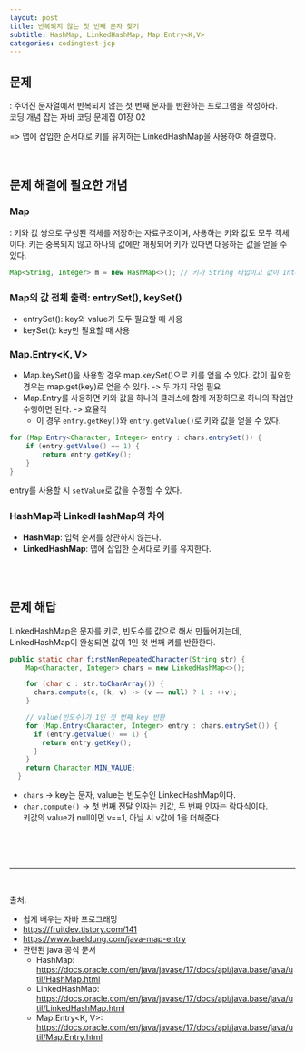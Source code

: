 ```yaml
---
layout: post
title: 반복되지 않는 첫 번째 문자 찾기
subtitle: HashMap, LinkedHashMap, Map.Entry<K,V>
categories: codingtest-jcp
---
```


문제
---

: 주어진 문자열에서 반복되지 않는 첫 번째 문자를 반환하는 프로그램을 작성하라.
<br/>
코딩 개념 잡는 자바 코딩 문제집 01장 02

=> 맵에 삽입한 순서대로 키를 유지하는 LinkedHashMap을 사용하여 해결했다.

<br/>

문제 해결에 필요한 개념
---

### Map
: 키와 값 쌍으로 구성된 객체를 저장하는 자료구조이며, 사용하는 키와 값도 모두 객체이다. 키는 중복되지 않고 하나의 값에만 매핑되어 키가 있다면 대응하는 값을 얻을 수 있다.

```java
Map<String, Integer> m = new HashMap<>(); // 키가 String 타입이고 값이 Integer 타입인 Map 타입이다.
```


### Map의 값 전체 출력: entrySet(), keySet()
- entrySet(): key와 value가 모두 필요할 때 사용
- keySet(): key만 필요할 때 사용


### Map.Entry<K, V>
- Map.keySet()을 사용할 경우 map.keySet()으로 키를 얻을 수 있다. 값이 필요한 경우는 map.get(key)로 얻을 수 있다. -> 두 가지 작업 필요
- Map.Entry를 사용하면 키와 값을 하나의 클래스에 함께 저장하므로 하나의 작업만 수행하면 된다. -> 효율적
    - 이 경우 `entry.getKey()`와 `entry.getValue()`로 키와 값을 얻을 수 있다.
```java
for (Map.Entry<Character, Integer> entry : chars.entrySet()) {
    if (entry.getValue() == 1) {
        return entry.getKey();
    }
}
```
entry를 사용할 시 `setValue`로 값을 수정할 수 있다.


### HashMap과 LinkedHashMap의 차이
- **HashMap**: 입력 순서를 상관하지 않는다.
- **LinkedHashMap**: 맵에 삽입한 순서대로 키를 유지한다.


<br/>
<br/>



문제 해답
---
LinkedHashMap은 문자를 키로, 빈도수를 값으로 해서 만들어지는데, LinkedHashMap이 완성되면 값이 1인 첫 번째 키를 반환한다.

```java
public static char firstNonRepeatedCharacter(String str) {
    Map<Character, Integer> chars = new LinkedHashMap<>();

    for (char c : str.toCharArray()) {
      chars.compute(c, (k, v) -> (v == null) ? 1 : ++v);
    }

    // value(빈도수)가 1인 첫 번째 key 반환
    for (Map.Entry<Character, Integer> entry : chars.entrySet()) {
      if (entry.getValue() == 1) {
        return entry.getKey();
      }
    }
    return Character.MIN_VALUE;
  }
```

- `chars` -> key는 문자, value는 빈도수인 LinkedHashMap이다.
- `char.compute()` -> 첫 번째 전달 인자는 키값, 두 번째 인자는 람다식이다. <br/> 키값의 value가 null이면 v==1, 아닐 시 v값에 1을 더해준다.

<br/>
<br/>
<br/>

- - -

<br/>

출처: 
- 쉽게 배우는 자바 프로그래밍
- https://fruitdev.tistory.com/141
- https://www.baeldung.com/java-map-entry
- 관련된 java 공식 문서
   - HashMap: https://docs.oracle.com/en/java/javase/17/docs/api/java.base/java/util/HashMap.html
   - LinkedHashMap: https://docs.oracle.com/en/java/javase/17/docs/api/java.base/java/util/LinkedHashMap.html
   - Map.Entry<K, V>: https://docs.oracle.com/en/java/javase/17/docs/api/java.base/java/util/Map.Entry.html